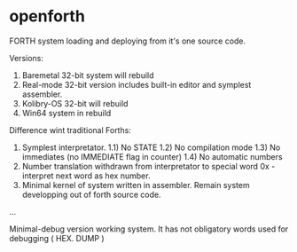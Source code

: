 # openforth

FORTH system loading and deploying from it's one source code. 

Versions:
1) Baremetal 32-bit system will rebuild
2) Real-mode 32-bit version includes built-in editor and symplest assembler.
3) Kolibry-OS 32-bit will rebuild
4) Win64 system in rebuild

Difference wint traditional Forths:

1) Symplest interpretator.
1.1) No STATE
1.2) No compilation mode
1.3) No immediates (no IMMEDIATE flag in counter)
1.4) No automatic numbers
2) Number translation withdrawn from interpretator to special word 0x - interpret next word as hex number.
3) Minimal kernel of system written in assembler. Remain system developping out of forth source code. 

...

Minimal-debug version working system. It has not obligatory words used for debugging  ( HEX. DUMP )
